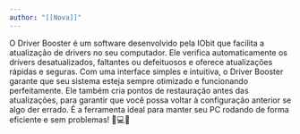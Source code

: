 ```yaml
---
author: "[[Nova]]"
---
```


O Driver Booster é um software desenvolvido pela IObit que facilita a atualização de drivers no seu computador. Ele verifica automaticamente os drivers desatualizados, faltantes ou defeituosos e oferece atualizações rápidas e seguras. Com uma interface simples e intuitiva, o Driver Booster garante que seu sistema esteja sempre otimizado e funcionando perfeitamente. Ele também cria pontos de restauração antes das atualizações, para garantir que você possa voltar à configuração anterior se algo der errado. É a ferramenta ideal para manter seu PC rodando de forma eficiente e sem problemas! 🚀💻🔧